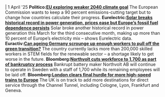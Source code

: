 | 1 April '25
**Politico:**[**EU exploring weaker 2040 climate goal**](https://www.politico.eu/article/eu-exploring-weaker-2040-climate-goal-90-greenhouse-gas-cut-wopke-hoekstra/)
The European Commission wants to keep a 90 percent emissions-cutting target but to change how countries calculate their progress.
**Eurelectric:**[**Solar breaks historical record in power generation, prices ease but Europe’s fossil fuel dependence persists**](https://www.eurelectric.org/news/solar-breaks-historical-record-in-power-generation-prices-ease-but-europes-fossil-fuel-dependence-persists/)
Solar broke another historical record in power generation this March for the third consecutive month, making up more than 10 percent of Europe’s electricity mix – shows Eurelectric data.
**Euractiv:**[**Can ageing Germany scrounge up enough workers to pull off the green transition?**](https://www.euractiv.com/section/eet/news/can-ageing-germany-scrounge-up-enough-workers-to-pull-off-the-green-transition/)
The country currently lacks more than 200,000 skilled workers in STEM fields for the renewable sector – a shortage likely to get worse in the future.
**Bloomberg:**[**Northvolt cuts workforce to 1,700 as part of bankruptcy process**](https://www.bloomberg.com/news/articles/2025-03-31/northvolt-cuts-workforce-to-1-700-as-part-of-bankruptcy-process)
Bankrupt battery maker Northvolt AB will continue to operate in Sweden with a staff of 1,700 while its remaining employees will be laid off.
**Bloomberg:**[**London clears final hurdle for more high-speed trains to Europe**](https://www.bloomberg.com/news/articles/2025-04-01/london-clears-hurdle-to-add-direct-high-speed-rail-routes-to-more-eu-cities)
The UK is on track to add more destinations for direct service through the Channel Tunnel, including Cologne, Lyon, Frankfurt and Geneva.